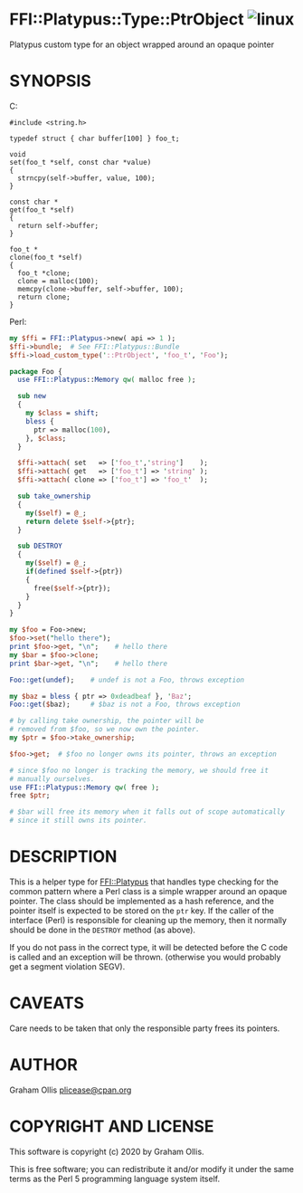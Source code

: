 # FFI::Platypus::Type::PtrObject ![linux](https://github.com/PerlFFI/FFI-Platypus-Type-PtrObject/workflows/linux/badge.svg)

Platypus custom type for an object wrapped around an opaque pointer

# SYNOPSIS

C:

```
#include <string.h>

typedef struct { char buffer[100] } foo_t;

void
set(foo_t *self, const char *value)
{
  strncpy(self->buffer, value, 100);
}

const char *
get(foo_t *self)
{
  return self->buffer;
}

foo_t *
clone(foo_t *self)
{
  foo_t *clone;
  clone = malloc(100);
  memcpy(clone->buffer, self->buffer, 100);
  return clone;
}
```

Perl:

```perl
my $ffi = FFI::Platypus->new( api => 1 );
$ffi->bundle;  # See FFI::Platypus::Bundle
$ffi->load_custom_type('::PtrObject', 'foo_t', 'Foo');

package Foo {
  use FFI::Platypus::Memory qw( malloc free );

  sub new
  {
    my $class = shift;
    bless {
      ptr => malloc(100),
    }, $class;
  }

  $ffi->attach( set   => ['foo_t','string']    );
  $ffi->attach( get   => ['foo_t'] => 'string' );
  $ffi->attach( clone => ['foo_t'] => 'foo_t'  );

  sub take_ownership
  {
    my($self) = @_;
    return delete $self->{ptr};
  }

  sub DESTROY
  {
    my($self) = @_;
    if(defined $self->{ptr})
    {
      free($self->{ptr});
    }
  }
}

my $foo = Foo->new;
$foo->set("hello there");
print $foo->get, "\n";    # hello there
my $bar = $foo->clone;
print $bar->get, "\n";    # hello there

Foo::get(undef);    # undef is not a Foo, throws exception

my $baz = bless { ptr => 0xdeadbeaf }, 'Baz';
Foo::get($baz);     # $baz is not a Foo, throws exception

# by calling take ownership, the pointer will be
# removed from $foo, so we now own the pointer.
my $ptr = $foo->take_ownership;

$foo->get;  # $foo no longer owns its pointer, throws an exception

# since $foo no longer is tracking the memory, we should free it
# manually ourselves.
use FFI::Platypus::Memory qw( free );
free $ptr;

# $bar will free its memory when it falls out of scope automatically
# since it still owns its pointer.
```

# DESCRIPTION

This is a helper type for [FFI::Platypus](https://metacpan.org/pod/FFI::Platypus) that handles type checking for the common
pattern where a Perl class is a simple wrapper around an opaque pointer.  The class
should be implemented as a hash reference, and the pointer itself is expected to be
stored on the `ptr` key.  If the caller of the interface (Perl) is responsible for
cleaning up the memory, then it normally should be done in the `DESTROY` method
(as above).

If you do not pass in the correct type, it will be detected before the C code is
called and an exception will be thrown.  (otherwise you would probably get a segment
violation SEGV).

# CAVEATS

Care needs to be taken that only the responsible party frees its pointers.

# AUTHOR

Graham Ollis <plicease@cpan.org>

# COPYRIGHT AND LICENSE

This software is copyright (c) 2020 by Graham Ollis.

This is free software; you can redistribute it and/or modify it under
the same terms as the Perl 5 programming language system itself.
